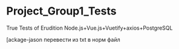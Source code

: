 # Project_Group1_Tests
True Tests of Erudition 
Node.js+Vue.js+Vuetify+axios+PostgreSQL

[ackage-jason перевести из txt в норм файл
